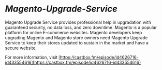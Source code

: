 # _Magento-Upgrade-Service_
Magento Upgrade Service provides professional help in upgradation with guaranteed security, no data loss, and zero downtime.  Magento is a popular platform for online E-commerce websites. Magento developers keep upgrading Magento and Magento store owners need Magento Upgrade Service to keep their stores updated to sustain in the market and have a secure website.

For more information, visit [https://castbox.fm/episode/id4626716-id433554616](https://castbox.fm/episode/id4626716-id433554616)
